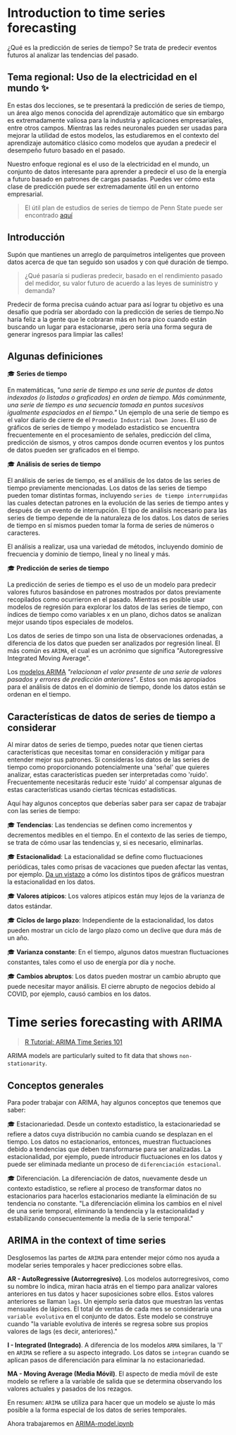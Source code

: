 # Introduction to time series forecasting

¿Qué es la predicción de series de tiempo? Se trata de predecir eventos futuros al analizar las tendencias del pasado.

## Tema regional: Uso de la electricidad en el mundo ✨

En estas dos lecciones, se te presentará la predicción de series de tiempo, un área algo menos conocida del aprendizaje automático que sin embargo es extremadamente valiosa para la industria y aplicaciones empresariales, entre otros campos. Mientras las redes neuronales pueden ser usadas para mejorar la utilidad de estos modelos, las estudiaremos en el contexto del aprendizaje automático clásico como modelos que ayudan a predecir el desempeño futuro basado en el pasado.

Nuestro enfoque regional es el uso de la electricidad en el mundo, un conjunto de datos interesante para aprender a predecir el uso de la energía a futuro basado en patrones de cargas pasadas. Puedes ver cómo esta clase de predicción puede ser extremadamente útil en un entorno empresarial.

> El útil plan de estudios de series de tiempo de Penn State puede ser encontrado [aquí](https://online.stat.psu.edu/stat510/lesson/1)

## Introducción
Supón que mantienes un arreglo de parquímetros inteligentes que proveen datos acerca de que tan seguido son usados y con qué duración de tiempo.

> ¿Qué pasaría si pudieras predecir, basado en el rendimiento pasado del medidor, su valor futuro de acuerdo a las leyes de suministro y demanda?

Predecir de forma precisa cuándo actuar para así lograr tu objetivo es una desafío que podría ser abordado con la predicción de series de tiempo.No haría feliz a la gente que le cobraran más en hora pico cuando están buscando un lugar para estacionarse, ¡pero sería una forma segura de generar ingresos para limpiar las calles!

## Algunas definiciones

🎓 **Series de tiempo**

En matemáticas, *"una serie de tiempo es una serie de puntos de datos indexados (o listados o graficados) en orden de tiempo. Más comúnmente, una serie de tiempo es una secuencia tomada en puntos sucesivos igualmente espaciados en el tiempo."* Un ejemplo de una serie de tiempo es el valor diario de cierre de el `Promedio Industrial Down Jones`. El uso de gráficos de series de tiempo y modelado estadístico se encuentra frecuentemente en el procesamiento de señales, predicción del clima, predicción de sismos, y otros campos donde ocurren eventos y los puntos de datos pueden ser graficados en el tiempo.

🎓 **Análisis de series de tiempo**

El análisis de series de tiempo, es el análisis de los datos de las series de tiempo previamente mencionadas. Los datos de las series de tiempo pueden tomar distintas formas, incluyendo `series de tiempo interrumpidas` las cuales detectan patrones en la evolución de las series de tiempo antes y después de un evento de interrupción. El tipo de análisis necesario para las series de tiempo depende de la naturaleza de los datos. Los datos de series de tiempo en sí mismos pueden tomar la forma de series de números o caracteres.

El análisis a realizar, usa una variedad de métodos, incluyendo dominio de frecuencia y dominio de tiempo, lineal y no lineal y más.

🎓 **Predicción de series de tiempo**

La predicción de series de tiempo es el uso de un modelo para predecir valores futuros basándose en patrones mostrados por datos previamente recopilados como ocurrieron en el pasado. Mientras es posible usar modelos de regresión para explorar los datos de las series de tiempo, con índices de tiempo como variables x en un plano, dichos datos se analizan mejor usando tipos especiales de modelos.

Los datos de series de timpo son una lista de observaciones ordenadas, a diferencia de los datos que pueden ser analizados por regresión lineal. El más común es `ARIMA`, el cual es un acrónimo que significa "Autoregressive Integrated Moving Average".

Los [modelos ARIMA](https://online.stat.psu.edu/stat510/lesson/1/1.1) *"relacionan el valor presente de una serie de valores pasados y errores de predicción anteriores"*. Estos son más apropiados para el análisis de datos en el dominio de tiempo, donde los datos están se ordenan en el tiempo.

## Características de datos de series de tiempo a considerar

Al mirar datos de series de tiempo, puedes notar que tienen ciertas características que necesitas tomar en consideración y mitigar para entender mejor sus patrones. Si consideras los datos de las series de tiempo como proporcionando potencialmente una 'señal' que quieres analizar, estas características pueden ser interpretadas como 'ruido'. Frecuentemente necesitarás reducir este 'ruido' al compensar algunas de estas características usando ciertas técnicas estadísticas.

Aquí hay algunos conceptos que deberías saber para ser capaz de trabajar con las series de tiempo:

🎓 **Tendencias**: Las tendencias se definen como incrementos y decrementos medibles en el tiempo. En el contexto de las series de tiempo, se trata de cómo usar las tendencias y, si es necesario, eliminarlas.

🎓 **Estacionalidad**: La estacionalidad se define como fluctuaciones periódicas, tales como prisas de vacaciones que pueden afectar las ventas, por ejemplo. [Da un vistazo](https://itl.nist.gov/div898/handbook/pmc/section4/pmc443.htm) a cómo los distintos tipos de gráficos muestran la estacionalidad en los datos.

🎓 **Valores atípicos**: Los valores atípicos están muy lejos de la varianza de datos estándar.

🎓 **Ciclos de largo plazo**: Independiente de la estacionalidad, los datos pueden mostrar un ciclo de largo plazo como un declive que dura más de un año.

🎓 **Varianza constante**: En el tiempo, algunos datos muestran fluctuaciones constantes, tales como el uso de energía por día y noche.

🎓 **Cambios abruptos**: Los datos pueden mostrar un cambio abrupto que puede necesitar mayor análisis. El cierre abrupto de negocios debido al COVID, por ejemplo, causó cambios en los datos.


# Time series forecasting with ARIMA

> [R Tutorial: ARIMA Time Series 101](https://www.youtube.com/watch?v=IUSk-YDau10&feature=youtu.be)

ARIMA models are particularly suited to fit data that shows `non-stationarity`.

## Conceptos generales

Para poder trabajar con ARIMA, hay algunos conceptos que tenemos que saber:

🎓 Estacionariedad. Desde un contexto estadístico, la estacionariedad se refiere a datos cuya distribución no cambia cuando se desplazan en el tiempo. Los datos no estacionarios, entonces, muestran fluctuaciones debido a tendencias que deben transformarse para ser analizadas. La estacionalidad, por ejemplo, puede introducir fluctuaciones en los datos y puede ser eliminada mediante un proceso de `diferenciación estacional`.

🎓 Diferenciación. La diferenciación de datos, nuevamente desde un contexto estadístico, se refiere al proceso de transformar datos no estacionarios para hacerlos estacionarios mediante la eliminación de su tendencia no constante. "La diferenciación elimina los cambios en el nivel de una serie temporal, eliminando la tendencia y la estacionalidad y estabilizando consecuentemente la media de la serie temporal."

## ARIMA in the context of time series

Desglosemos las partes de `ARIMA` para entender mejor cómo nos ayuda a modelar series temporales y hacer predicciones sobre ellas.

**AR - AutoRegressive (Autorregresivo)**. Los modelos autorregresivos, como su nombre lo indica, miran hacia atrás en el tiempo para analizar valores anteriores en tus datos y hacer suposiciones sobre ellos. Estos valores anteriores se llaman `lags`. Un ejemplo sería datos que muestran las ventas mensuales de lápices. El total de ventas de cada mes se consideraría una `variable evolutiva` en el conjunto de datos. Este modelo se construye cuando "la variable evolutiva de interés se regresa sobre sus propios valores de lags (es decir, anteriores)."

**I - Integrated (Integrado)**. A diferencia de los modelos `ARMA` similares, la 'I' en `ARIMA` se refiere a su aspecto integrado. Los datos se `integran` cuando se aplican pasos de diferenciación para eliminar la no estacionariedad.

**MA - Moving Average (Media Móvil)**. El aspecto de media móvil de este modelo se refiere a la variable de salida que se determina observando los valores actuales y pasados de los rezagos.

En resumen: `ARIMA` se utiliza para hacer que un modelo se ajuste lo más posible a la forma especial de los datos de series temporales.

Ahora trabajaremos en [ARIMA-model.ipynb](./2.ARIMA-model.ipynb)